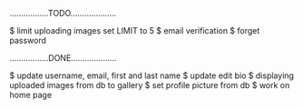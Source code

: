 
.................TODO....................

$ limit uploading images set LIMIT to 5
$ email verification
$ forget password

.................DONE....................

$ update username, email, first and last name
$ update edit bio
$ displaying uploaded images from db to gallery
$ set profile picture from db
$ work on home page